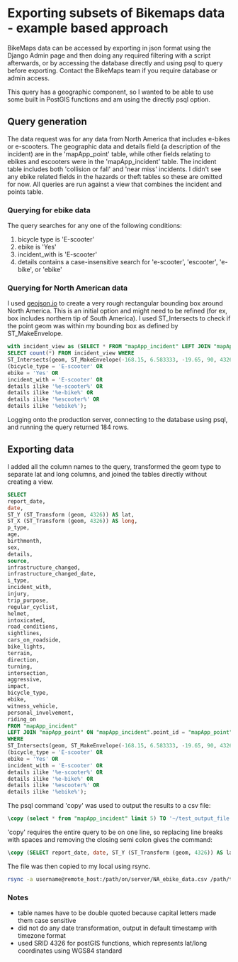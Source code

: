 # Exporting subsets of Bikemaps data - example based approach
BikeMaps data can be accessed by exporting in json format using the Django Admin page and then doing any required filtering with a script afterwards, or by accessing the database directly and using psql to query before exporting. Contact the BikeMaps team if you require database or admin access.

This query has a geographic component, so I wanted to be able to use some built in PostGIS functions and am using the directly psql option.

## Query generation
The data request was for any data from North America that includes e-bikes or e-scooters. The geographic data and details field (a description of the incident) are in the 'mapApp_point' table, while other fields relating to ebikes and escooters were in the 'mapApp_incident' table. The incident table includes both 'collision or fall' and 'near miss' incidents. I didn't see any ebike related fields in the hazards or theft tables so these are omitted for now. All queries are run against a view that combines the incident and points table.

### Querying for ebike data
The query searches for any one of the following conditions:
1. bicycle type is 'E-scooter'
2. ebike is 'Yes'
3. incident_with is 'E-scooter'
4. details contains a case-insensitive search for 'e-scooter', 'escooter', 'e-bike', or 'ebike'

### Querying for North American data
I used <a href='https://geojson.io/'>geojson.io</a> to create a very rough rectangular bounding box around North America. This is an initial option and might need to be refined (for ex, box includes northern tip of South America). I used ST_Intersects to check if the point geom was within my bounding box as defined by ST_MakeEnvelope.

``` sql
with incident_view as (SELECT * FROM "mapApp_incident" LEFT JOIN "mapApp_point" ON ("mapApp_incident".point_id = "mapApp_point".id))
SELECT count(*) FROM incident_view WHERE
ST_Intersects(geom, ST_MakeEnvelope(-168.15, 6.583333, -19.65, 90, 4326)) AND
(bicycle_type = 'E-scooter' OR
ebike = 'Yes' OR
incident_with = 'E-scooter' OR
details ilike '%e-scooter%' OR
details ilike '%e-bike%' OR
details ilike '%escooter%' OR
details ilike '%ebike%');
```

Logging onto the production server, connecting to the database using psql, and running the query returned 184 rows.

## Exporting data
I added all the column names to the query, transformed the geom type to separate lat and long columns, and joined the tables directly without creating a view.

``` sql
SELECT
report_date,
date,
ST_Y (ST_Transform (geom, 4326)) AS lat,
ST_X (ST_Transform (geom, 4326)) AS long,
p_type,
age,
birthmonth,
sex,
details,
source,
infrastructure_changed,
infrastructure_changed_date,
i_type,
incident_with,
injury,
trip_purpose,
regular_cyclist,
helmet,
intoxicated,
road_conditions,
sightlines,
cars_on_roadside,
bike_lights,
terrain,
direction,
turning,
intersection,
aggressive,
impact,
bicycle_type,
ebike,
witness_vehicle,
personal_involvement,
riding_on
FROM "mapApp_incident"
LEFT JOIN "mapApp_point" ON "mapApp_incident".point_id = "mapApp_point".id
WHERE
ST_Intersects(geom, ST_MakeEnvelope(-168.15, 6.583333, -19.65, 90, 4326)) AND
(bicycle_type = 'E-scooter' OR
ebike = 'Yes' OR
incident_with = 'E-scooter' OR
details ilike '%e-scooter%' OR
details ilike '%e-bike%' OR
details ilike '%escooter%' OR
details ilike '%ebike%');
```

The psql command 'copy' was used to output the results to a csv file:

``` sql
\copy (select * from "mapApp_incident" limit 5) TO '~/test_output_file.csv' CSV HEADER
```

'copy' requires the entire query to be on one line, so replacing line breaks with spaces and removing the closing semi colon gives the command:

``` sql
\copy (SELECT report_date, date, ST_Y (ST_Transform (geom, 4326)) AS lat, ST_X (ST_Transform (geom, 4326)) AS long, p_type, age, birthmonth, sex, details, source, infrastructure_changed, infrastructure_changed_date, i_type, incident_with, injury, trip_purpose, regular_cyclist, helmet, intoxicated, road_conditions, sightlines, cars_on_roadside, bike_lights, terrain, direction, turning, intersection, aggressive, impact, bicycle_type, ebike, witness_vehicle, personal_involvement, riding_on FROM "mapApp_incident"  LEFT JOIN "mapApp_point" ON "mapApp_incident".point_id = "mapApp_point".id WHERE ST_Intersects(geom, ST_MakeEnvelope(-168.15, 6.583333, -19.65, 90, 4326)) AND (bicycle_type = 'E-scooter' OR ebike = 'Yes' OR incident_with = 'E-scooter' OR details ilike '%e-scooter%' OR details ilike '%e-bike%' OR details ilike '%escooter%' OR details ilike '%ebike%')) TO '~/NA_ebike_data.csv' CSV HEADER
```

The file was then copied to my local using rsync.
``` bash
rsync -a username@remote_host:/path/on/server/NA_ebike_data.csv /path/to/local/directory
```

### Notes
- table names have to be double quoted because capital letters made them case sensitive
- did not do any date transformation, output in default timestamp with timezone format
- used SRID 4326 for postGIS functions, which represents lat/long coordinates using WGS84 standard
